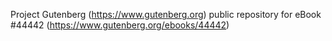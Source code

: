 Project Gutenberg (https://www.gutenberg.org) public repository for eBook #44442 (https://www.gutenberg.org/ebooks/44442)
